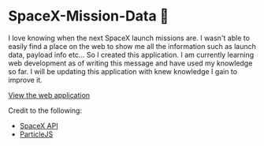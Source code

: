 # SpaceX-Mission-Data 🚀

I love knowing when the next SpaceX launch missions are. I wasn't able to easily find a place on the web to show me all the information such as launch data, payload info etc... So I created this application.  I am currently learning web development as of writing this message and have used my knowledge so far. I will be updating this application with knew knowledge I gain to improve it.

[View the web application](https://jackwebdev.github.io/SpaceX-Mission-Data/)

Credit to the following:
+ [SpaceX API](https://github.com/r-spacex/SpaceX-API)
+ [ParticleJS](https://vincentgarreau.com/particles.js/)
